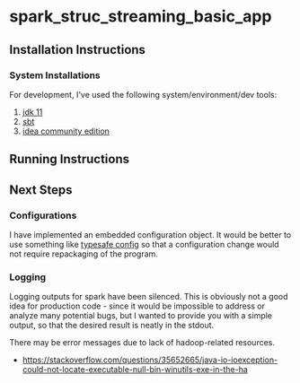 # spark_struc_streaming_basic_app

## Installation Instructions
### System Installations
For development, I've used the following system/environment/dev tools:

1. [jdk 11](https://www.oracle.com/java/technologies/javase-jdk11-downloads.html)
1. [sbt](https://www.scala-sbt.org/download.html)
1. [idea community edition](https://www.jetbrains.com/idea/download/#section=windows)

## Running Instructions

## Next Steps

### Configurations
I have implemented an embedded configuration object. 
It would be better to use something like [typesafe config](https://github.com/lightbend/config)
so that a configuration change would not require repackaging of the program.

### Logging
Logging outputs for spark have been silenced. This is obviously not a good
idea for production code - since it would be impossible to address or analyze 
many potential bugs, but I wanted to provide you with a simple output, so that 
the desired result is neatly in the stdout.

There may be error messages due to lack of hadoop-related resources.
- https://stackoverflow.com/questions/35652665/java-io-ioexception-could-not-locate-executable-null-bin-winutils-exe-in-the-ha
